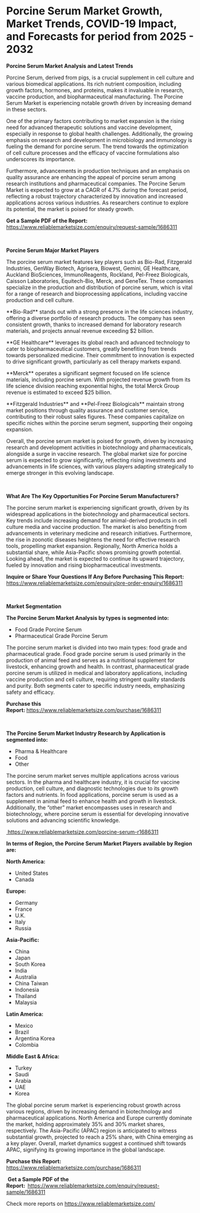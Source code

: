 <p><h1>Porcine Serum Market Growth, Market Trends, COVID-19 Impact, and Forecasts for period from 2025 - 2032</h1></p><p><strong>Porcine Serum Market Analysis and Latest Trends</strong></p>
<p><p>Porcine Serum, derived from pigs, is a crucial supplement in cell culture and various biomedical applications. Its rich nutrient composition, including growth factors, hormones, and proteins, makes it invaluable in research, vaccine production, and biopharmaceutical manufacturing. The Porcine Serum Market is experiencing notable growth driven by increasing demand in these sectors.</p><p>One of the primary factors contributing to market expansion is the rising need for advanced therapeutic solutions and vaccine development, especially in response to global health challenges. Additionally, the growing emphasis on research and development in microbiology and immunology is fueling the demand for porcine serum. The trend towards the optimization of cell culture processes and the efficacy of vaccine formulations also underscores its importance.</p><p>Furthermore, advancements in production techniques and an emphasis on quality assurance are enhancing the appeal of porcine serum among research institutions and pharmaceutical companies. The Porcine Serum Market is expected to grow at a CAGR of 4.7% during the forecast period, reflecting a robust trajectory characterized by innovation and increased applications across various industries. As researchers continue to explore its potential, the market is poised for steady growth.</p></p>
<p><strong>Get a Sample PDF of the Report:&nbsp;</strong> <a href="https://www.reliablemarketsize.com/enquiry/request-sample/1686311?utm_campaign=3194&utm_medium=2&utm_source=Github&utm_content=ia&utm_term=08032025&utm_id=porcine-serum">https://www.reliablemarketsize.com/enquiry/request-sample/1686311</a></p>
<p>&nbsp;</p>
<p><strong>Porcine Serum Major Market Players</strong></p>
<p><p>The porcine serum market features key players such as Bio-Rad, Fitzgerald Industries, GenWay Biotech, Agrisera, Biowest, Gemini, GE Healthcare, Auckland BioSciences, ImmunoReagents, Rockland, Pel-Freez Biologicals, Caisson Laboratories, Equitech-Bio, Merck, and GeneTex. These companies specialize in the production and distribution of porcine serum, which is vital for a range of research and bioprocessing applications, including vaccine production and cell culture.</p><p>**Bio-Rad** stands out with a strong presence in the life sciences industry, offering a diverse portfolio of research products. The company has seen consistent growth, thanks to increased demand for laboratory research materials, and projects annual revenue exceeding $2 billion.</p><p>**GE Healthcare** leverages its global reach and advanced technology to cater to biopharmaceutical customers, greatly benefiting from trends towards personalized medicine. Their commitment to innovation is expected to drive significant growth, particularly as cell therapy markets expand.</p><p>**Merck** operates a significant segment focused on life science materials, including porcine serum. With projected revenue growth from its life science division reaching exponential highs, the total Merck Group revenue is estimated to exceed $25 billion.</p><p>**Fitzgerald Industries** and **Pel-Freez Biologicals** maintain strong market positions through quality assurance and customer service, contributing to their robust sales figures. These companies capitalize on specific niches within the porcine serum segment, supporting their ongoing expansion.</p><p>Overall, the porcine serum market is poised for growth, driven by increasing research and development activities in biotechnology and pharmaceuticals, alongside a surge in vaccine research. The global market size for porcine serum is expected to grow significantly, reflecting rising investments and advancements in life sciences, with various players adapting strategically to emerge stronger in this evolving landscape.</p></p>
<p>&nbsp;</p>
<p><strong>What Are The Key Opportunities For Porcine Serum Manufacturers?</strong></p>
<p><p>The porcine serum market is experiencing significant growth, driven by its widespread applications in the biotechnology and pharmaceutical sectors. Key trends include increasing demand for animal-derived products in cell culture media and vaccine production. The market is also benefiting from advancements in veterinary medicine and research initiatives. Furthermore, the rise in zoonotic diseases heightens the need for effective research tools, propelling market expansion. Regionally, North America holds a substantial share, while Asia-Pacific shows promising growth potential. Looking ahead, the market is expected to continue its upward trajectory, fueled by innovation and rising biopharmaceutical investments.</p></p>
<p><strong>Inquire or Share Your Questions If Any Before Purchasing This Report:</strong> <a href="https://www.reliablemarketsize.com/enquiry/pre-order-enquiry/1686311?utm_campaign=3194&utm_medium=2&utm_source=Github&utm_content=ia&utm_term=08032025&utm_id=porcine-serum">https://www.reliablemarketsize.com/enquiry/pre-order-enquiry/1686311</a></p>
<p>&nbsp;</p>
<p><strong>Market Segmentation</strong></p>
<p><strong>The Porcine Serum Market Analysis by types is segmented into:</strong></p>
<p><ul><li>Food Grade Porcine Serum</li><li>Pharmaceutical Grade Porcine Serum</li></ul></p>
<p><p>The porcine serum market is divided into two main types: food grade and pharmaceutical grade. Food grade porcine serum is used primarily in the production of animal feed and serves as a nutritional supplement for livestock, enhancing growth and health. In contrast, pharmaceutical grade porcine serum is utilized in medical and laboratory applications, including vaccine production and cell culture, requiring stringent quality standards and purity. Both segments cater to specific industry needs, emphasizing safety and efficacy.</p></p>
<p><strong>Purchase this Report:&nbsp;</strong><a href="https://www.reliablemarketsize.com/purchase/1686311?utm_campaign=3194&utm_medium=2&utm_source=Github&utm_content=ia&utm_term=08032025&utm_id=porcine-serum">https://www.reliablemarketsize.com/purchase/1686311</a></p>
<p>&nbsp;</p>
<p><strong>The Porcine Serum Market Industry Research by Application is segmented into:</strong></p>
<p><ul><li>Pharma & Healthcare</li><li>Food</li><li>Other</li></ul></p>
<p><p>The porcine serum market serves multiple applications across various sectors. In the pharma and healthcare industry, it is crucial for vaccine production, cell culture, and diagnostic technologies due to its growth factors and nutrients. In food applications, porcine serum is used as a supplement in animal feed to enhance health and growth in livestock. Additionally, the “other” market encompasses uses in research and biotechnology, where porcine serum is essential for developing innovative solutions and advancing scientific knowledge.</p></p>
<p><a href="https://www.reliablemarketsize.com/porcine-serum-r1686311?utm_campaign=3194&utm_medium=2&utm_source=Github&utm_content=ia&utm_term=08032025&utm_id=porcine-serum">&nbsp;https://www.reliablemarketsize.com/porcine-serum-r1686311</a></p>
<p><strong>In terms of Region, the Porcine Serum Market Players available by Region are:</strong></p>
<p>
    <p> <strong> North America: </strong>
        <ul>
            <li>United States</li>
            <li>Canada</li>
        </ul>
        </p> 
    <p> <strong> Europe: </strong>
        <ul>
            <li>Germany</li>
            <li>France</li>
            <li>U.K.</li>
            <li>Italy</li>
            <li>Russia</li>
        </ul>
        </p> 
    <p> <strong> Asia-Pacific: </strong>
        <ul>
            <li>China</li>
            <li>Japan</li>
            <li>South Korea</li>
            <li>India</li>
            <li>Australia</li>
            <li>China Taiwan</li>
            <li>Indonesia</li>
            <li>Thailand</li>
            <li>Malaysia</li>
        </ul>
        </p> 
    <p> <strong> Latin America: </strong>
        <ul>
            <li>Mexico</li>
            <li>Brazil</li>
            <li>Argentina Korea</li>
            <li>Colombia</li>
        </ul>
        </p> 
    <p> <strong> Middle East & Africa: </strong>
        <ul>
            <li>Turkey</li>
            <li>Saudi</li>
            <li>Arabia</li>
            <li>UAE</li>
            <li>Korea</li>
        </ul>
    </p>
    </p>
<p><p>The global porcine serum market is experiencing robust growth across various regions, driven by increasing demand in biotechnology and pharmaceutical applications. North America and Europe currently dominate the market, holding approximately 35% and 30% market shares, respectively. The Asia-Pacific (APAC) region is anticipated to witness substantial growth, projected to reach a 25% share, with China emerging as a key player. Overall, market dynamics suggest a continued shift towards APAC, signifying its growing importance in the global landscape.</p></p>
<p><strong>Purchase this Report: </strong><a href="https://www.reliablemarketsize.com/purchase/1686311?utm_campaign=3194&utm_medium=2&utm_source=Github&utm_content=ia&utm_term=08032025&utm_id=porcine-serum">https://www.reliablemarketsize.com/purchase/1686311</a></p>
<p>&nbsp;<strong>Get a Sample PDF of the Report:&nbsp;&nbsp;</strong><a href="https://www.reliablemarketsize.com/enquiry/request-sample/1686311?utm_campaign=3194&utm_medium=2&utm_source=Github&utm_content=ia&utm_term=08032025&utm_id=porcine-serum">https://www.reliablemarketsize.com/enquiry/request-sample/1686311</a></p>
<p><strong></strong></p>
<p>Check more reports on <a href="https://www.reliablemarketsize.com/?utm_campaign=3194&utm_medium=2&utm_source=Github&utm_content=ia&utm_term=08032025&utm_id=porcine-serum">https://www.reliablemarketsize.com/</a></p>